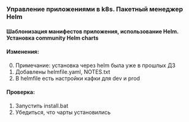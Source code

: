 ### Управление приложениями в k8s. Пакетный менеджер Helm
#### Шаблонизация манифестов приложения, использование Helm. Установка community Helm charts

#### Изменения:
0) Примечание: установка через helm была уже в прошлых ДЗ
1) Добавлены helmfile.yaml, NOTES.txt
2) В helmfile есть настройки кафки для dev и prod

#### Проверка:
1) Запустить install.bat
2) Убедиться, что чарты установились